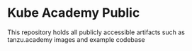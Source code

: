 # Kube Academy Public

This repository holds all publicly accessible artifacts such as tanzu.academy images and example codebase
